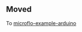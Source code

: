 ## Moved

To [microflo-example-arduino](https://github.com/microflo/microflo-example-arduino#microflo-example-arduino)
